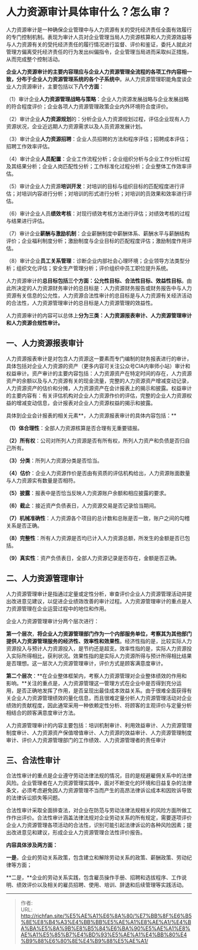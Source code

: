 # 人力资源审计具体审什么？怎么审？

人力资源审计是一种确保企业管理中与人力资源有关的受托经济责任全面有效履行的专门控制机制。表现为审计人员对企业管理当局人力资源核算和人力资源效益等与人力资源有关的受托经济责任的履行情况进行监督、评价和鉴证，委托人就此对管理方偏离受托经济责任的行为发出纠偏指令，企业管理当局进而采取纠正措施，从而完成整个控制活动。

**企业人力资源审计的主要内容理应与企业人力资源管理全流程的各项工作内容相一致，分布于企业人力资源管理系统的各个子系统中**。从人力资源管理职能角度谈企业人力资源审计，主要包括以下**八个方面**：

（1）审计企业**人力资源管理战略与策略**：企业人力资源发展战略与企业发展战略的符合程度评价；企业各项人力资源管理政策企业内外环境符合度评价。

（2）审计企业**人力资源规划**的：分析企业人力资源规划过程，评估企业现有人力资源状况，企业近远期人力资源需求以及人员资源发展计划。

（3）审计企业**人力资源招聘**：企业人员招聘的方法和程序评估；招聘成本评估；招聘工作效率评估。

（4）审计企业**人员配置**：企业工作流程分析；企业组织分析与企业工作分析过程及其结果分析；企业人岗匹配性分析；工作标准化过程分析；企业整体工作效率评估。

（5）审计企业人力资源**培训开发**：对培训的目标与组织目标的匹配程度进行评估；对培训内容进行分析；对培训的形式进行分析；对培训的员效果和效率进行评估。

（6）审计企业人员**绩效考核**：对现行绩效考核方法进行评估；对绩效考核的过程与结果进行评估。

（7）审计企业**薪酬与激励机制**：企业薪酬制度中薪酬体系、薪酬水平与薪酬结构评价；企业福利制度分析；激励制度与企业目标的匹配程度评估；激励制度作用评估。

（8）审计企业**员工关系管理**：诊断企业内部社会心理环境；企业领导方法类型分析；组织文化评估；安全生产管理分析；评价组织中员工职位提升系统。

人力资源审计的**总目标包括三个方面：公允性目标、合法性目标、效益性目标**。由此所决定的人力资源财务审计的总目标是：人力资源财务报告或财务报告中与人力资源有关信息的公允性，人力资源合法性审计的总目标是与人力资源有关经济活动的合法性，人力资源管理审计的总目标是人力资源管理的效益性。

人力资源审计的内容可以总体上**分为三类：人力资源报表审计、人力资源管理审计和人力资源合规性审计。**

## 一、人力资源报表审计

人力资源报表审计是对包含人力资源这一要素而专门编制的财务报表进行的审计，具体包括对企业人力资源的资产（更多内容可关注公众号CIA内审师小站）审计和权益审计。资产审计的主要内容包括：人力资源资产在特定时间的存在，人力资源资产的余额以及与人力资源有关的现金流量，完整的人力资源资产增减变动记录，人力资源资产的估价和分摊，人力资源资产在会计报表上的揭示和披露。权益审计的主要内容有：有关评估机构对企业人力资源作价的评估，完整的企业人力资源权益的增减变动信息，会计报表对企业人力资源权益的揭示和披露。

具体到企业会计报表的相关元素**，人力资源报表审计的具体内容包括：**

**（1）体合理性**：全部人力资源核算是否合理有无重要错报。

**（2）所有权**：公司对所列人力资源是否有所有权，所列人力资产和负债是否归自己所有。

**（3）分类**：所列人力资源分类是否恰当。

**（4）估价**：企业人力资源作价是否由有资质的评估机构给出，人力资源账面数量与人力资源实有数量是否相符。

**（5）披露**：报表中是否恰当反映人力资源账户余额和相应披露的要求。

**（6）截止**：接近资产负债表日，人力资源交易是否记录恰当期间。

**（7）机械准确性**：人力资源各个项目的总计数和总账是否一致，账户之间的勾稽关系是否正确。

**（8）完整性**：所有人力资源是否均已计入人力资源总额，所发生的金额是否已包括。

**（9）真实性**：资产负债表日，全部人力资源记录是否存在，金额是否正确。

## 二、人力资源管理审计

人力资源管理审计是指通过定量或定性分析，审查评价企业人力资源管理活动并提出改进意见建议，以促进企业绩效改善的审计过程。人力资源管理审计的重点是人力资源管理在企业运营过程中的地位和作用。

企业人力资源管理审计分两个层次进行：

**第一个层次**，**将企业人力资源管理部门作为一个内部服务单位，考察其为其他部门提供人力资源管理服务的经济性、效率性和效果性**。经济性指的是，比较实际人力资源投入与预计人力资源投入，是节约还是超支。效率性指的是，实际人力资源投入实际所得相比，获利状况。效果性指的是实际人力资源所得与预计所得相比结果是否理想。这一层次人力资源管理审计，评价方式是顾客满意度审计。

**第二个层次**：**在企业整体框架内，考察人力资源管理对企业整体绩效的作用和影响。**关注的重点是，人力资源管理这一管理方式在企业中是否得到充分运用，是否正确地发挥了作用，是否呈现出最佳成本效益关系。由于很难全面获得有关企业人力资源管理绩效的量化信息，而且很难定量分析人力资源管理活动对企业绩效的贡献程度，因此通常采用一种依赖定性分析、将顾客的主观评价与定量分析相结合的顾客满意度审计方法。

人力资源管理审计的内容主要包括：培训机制审计、利用效益审计、人力资源管理制度审计、人力资源资产保值增值审计、人力资源的效益审计、人力资源管理制度审计、评价人力资源管理部门的工作绩效、人力资源管理者的责任审计

## 三、合法性审计

合法性审计的重点是企业遵守劳动法律法规的情况，目的是规避雇佣关系中的法律风险。企业管理者在人力资源管理实践中，面对不断变化的环境和日益复杂的法律条文，必须考虑避免因人力资源管理不当而产生的高昂法律诉讼成本和因败诉导致的法律诉讼损失等问题。

合法性审计采取全面排查法，对企业在防范与劳动法律法规相关的风险方面所做工作作出评价。合法性审计涵盖法律法规对企业劳动关系的所有规定，需要逐项评价企业人力资源管理各项活动的合法性，识别可能引起法律诉讼的各种风险因素；提出改进意见和建议，形成企业人力资源管理合法性评价报告。 

**内容具体涉及两方面：**

**一是**，企业的劳动关系政策，包含建立和解除劳动关系的政策、薪酬政策、劳动纪律等方面；

**二是，**企业的劳动关系实践，包含雇员操作手册、招聘和选拔程序、工作说明、绩效评价以及相关的雇员招聘、使用、培训、辞退和后续管理等实践活动。

---

> 作者:   
> URL: http://richfan.site/%E5%AE%A1%E6%8A%80/%E7%BB%8F%E6%B5%8E%E8%B4%A3%E4%BB%BB%E5%AE%A1%E8%AE%A1/%E4%BA%BA%E5%8A%9B%E8%B5%84%E6%BA%90%E5%AE%A1%E8%AE%A1%E5%85%B7%E4%BD%93%E5%AE%A1%E4%BB%80%E4%B9%88%E6%80%8E%E4%B9%88%E5%AE%A1/  


